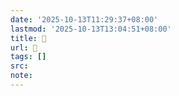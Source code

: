 ```yaml
---
date: '2025-10-13T11:29:37+08:00'
lastmod: '2025-10-13T13:04:51+08:00'
title: 󰢘
url: 󰢘
tags: []
src:
note:
---
```

